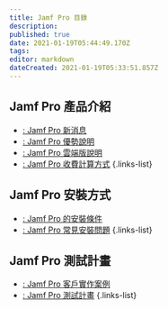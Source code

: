 ```yaml
---
title: Jamf Pro 目錄
description: 
published: true
date: 2021-01-19T05:44:49.170Z
tags: 
editor: markdown
dateCreated: 2021-01-19T05:33:51.857Z
---
```


## Jamf Pro 產品介紹
- [: Jamf Pro 新消息]()
- [: Jamf Pro 優勢說明](/jamf-pro/jamf-pro-advantages)
- [: Jamf Pro 雲端版說明]()
- [: Jamf Pro 收費計算方式]()
{.links-list}

## Jamf Pro 安裝方式
- [: Jamf Pro 的安裝條件](/jamf-pro/jamf-pro-installation/jamf-pro-installation.md)
- [: Jamf Pro 常見安裝問題]()
{.links-list}

## Jamf Pro 測試計畫
- [: Jamf Pro 客戶實作案例]()
- [: Jamf Pro 測試計畫](/jamf-pro/jamf-pro-test-plan)
{.links-list}
